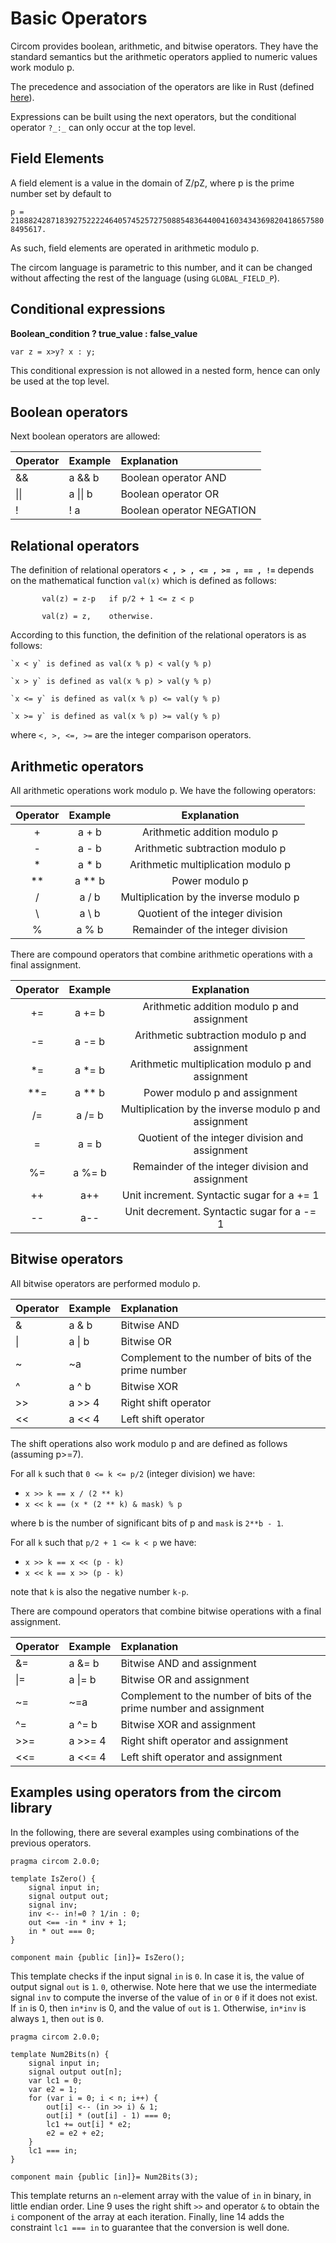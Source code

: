 # Basic Operators

Circom provides boolean, arithmetic, and bitwise operators. They have the standard semantics but the arithmetic operators applied to numeric values work modulo p. 

The precedence and association of the operators are like in Rust (defined [here](https://doc.rust-lang.org/1.22.1/reference/expressions/operator-expr.html#operator-precedence)).

Expressions can be built using the next operators, but the conditional operator `?_:_` can only occur at the top level. 

## Field Elements

A field element is a value in the domain of Z/pZ, where p is the prime number set by default to 

`p = 21888242871839275222246405745257275088548364400416034343698204186575808495617.`

As such, field elements are operated in arithmetic modulo p.

The circom language is parametric to this number, and it can be changed without affecting the rest of the language (using `GLOBAL_FIELD_P`).

## Conditional expressions

**Boolean\_condition ? true\_value : false\_value**

```text
var z = x>y? x : y;
```

This conditional expression is not allowed in a nested form, hence can only be used at the top level.  


## Boolean operators

Next boolean operators are allowed:

| Operator | Example | Explanation |
| :--- | :--- | :--- |
| && | a && b | Boolean operator AND |
| \|\| | a \|\| b | Boolean operator OR |
| ! | ! a | Boolean operator NEGATION |

## Relational operators

The definition of relational operators **`< , > , <= , >= , == , !=`**  depends on the mathematical function `val(x)` which is defined as follows:         

           val(z) = z-p   if p/2 + 1 <= z < p

           val(z) = z,    otherwise.

According to this function, the definition of the relational operators is as follows:

    `x < y` is defined as val(x % p) < val(y % p)  

    `x > y` is defined as val(x % p) > val(y % p)  

    `x <= y` is defined as val(x % p) <= val(y % p)  

    `x >= y` is defined as val(x % p) >= val(y % p)   

where `<, >, <=, >=` are the integer comparison operators.



## Arithmetic operators

All arithmetic operations work modulo p. We have the following operators:

| Operator | Example | Explanation |
| :---: | :---: | :---: |
| + | a + b | Arithmetic addition modulo p |
| - | a - b | Arithmetic subtraction modulo p |
| \* | a \* b | Arithmetic multiplication modulo p |
| \*\* | a \*\* b | Power modulo p |
| / | a / b | Multiplication by the inverse modulo p |
| \ | a \ b | Quotient of the integer division |
| % | a % b | Remainder of the integer division |

There are compound operators that combine arithmetic operations with a final assignment.

| Operator | Example | Explanation |
| :---: | :---: | :---: |
| += | a += b | Arithmetic addition modulo p and assignment |
| -= | a -= b | Arithmetic subtraction modulo p and assignment |
| \*= | a \*= b | Arithmetic multiplication modulo p and assignment |
| \*\*= | a \*\* b | Power modulo p and assignment |
| /= | a /= b | Multiplication by the inverse modulo p and assignment |
| \= | a \= b | Quotient of the integer division and assignment |
| %= | a %= b | Remainder of the integer division and assignment  |
| ++ | a++ | Unit increment. Syntactic sugar for a += 1 |
| -- | a-- | Unit decrement. Syntactic sugar for a -= 1 |

## Bitwise operators

All bitwise operators are performed modulo p.

| Operator | Example | Explanation |
| :--- | :--- | :--- |
| & | a & b | Bitwise AND |
| \| | a \| b | Bitwise OR |
| ~ | ~a | Complement to the number of bits of the prime number |
| ^ | a ^ b | Bitwise XOR |
| &gt;&gt; | a &gt;&gt; 4 | Right shift operator |
| &lt;&lt; | a &lt;&lt; 4 | Left shift operator |

The shift operations also work modulo p and are defined as follows (assuming p&gt;=7). 

For all `k` such that `0 <= k <= p/2` (integer division) we have:

* `x >> k == x / (2 ** k)` 
* `x << k == (x * (2 ** k) & mask) % p`

where b is the number of significant bits of p and `mask` is `2**b - 1`.

For all `k` such that `p/2 + 1 <= k < p` we have:

* `x >> k == x << (p - k)`
* `x << k == x >> (p - k)`

note that `k` is also the negative number `k-p`.

There are compound operators that combine bitwise operations with a final assignment.

| Operator | Example | Explanation |
| :--- | :--- | :--- |
| &= | a &= b | Bitwise AND and assignment |
| \|= | a \|= b | Bitwise OR and assignment |
| ~= | ~=a | Complement to the number of bits of the prime number and assignment |
| ^= | a ^= b | Bitwise XOR and assignment |
| &gt;&gt;= | a &gt;&gt;= 4 | Right shift operator and assignment |
| &lt;&lt;= | a &lt;&lt;= 4 | Left shift operator and assignment |

## Examples using operators from the circom library

In the following, there are several examples using combinations of the previous operators.

```text
pragma circom 2.0.0;

template IsZero() {
    signal input in;
    signal output out;
    signal inv;
    inv <-- in!=0 ? 1/in : 0;
    out <== -in * inv + 1;
    in * out === 0;
}

component main {public [in]}= IsZero();
```

This template checks if the input signal `in` is `0`. In case it is, the value of output signal `out` is `1`. `0`, otherwise. Note here that we use the intermediate signal `inv` to compute the inverse of the value of `in` or `0` if it does not exist. If `in` is 0, then `in*inv` is 0, and the value of `out` is `1`. Otherwise, `in*inv` is always `1`, then `out` is `0`.

```text
pragma circom 2.0.0;

template Num2Bits(n) {
    signal input in;
    signal output out[n];
    var lc1 = 0;
    var e2 = 1;
    for (var i = 0; i < n; i++) {
        out[i] <-- (in >> i) & 1;
        out[i] * (out[i] - 1) === 0;
        lc1 += out[i] * e2;
        e2 = e2 + e2;
    }
    lc1 === in;
}

component main {public [in]}= Num2Bits(3);
```

This template returns an `n`-element array with the value of `in` in binary, in little endian order. Line 9 uses the right shift `>>` and operator `&` to obtain the `i` component of the array at each iteration. Finally, line 14 adds the constraint `lc1 === in` to guarantee  that the conversion is well done.

